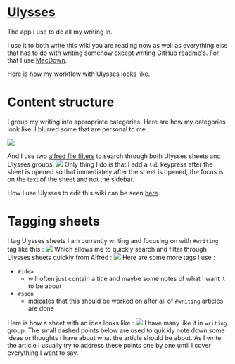 # [Ulysses](https://ulyssesapp.com/)
The app I use to do all my writing in.

I use it to both write this wiki you are reading now as well as everything else that has to do with writing somehow except writing GitHub readme's. For that I use [MacDown](https://github.com/MacDownApp/macdown).

Here is how my workflow with Ulysses looks like.

# Content structure
I group my writing into appropriate categories. Here are how my categories look like. I blurred some that are personal to me.

![](https://i.imgur.com/hImTZN9.png)

And I use two [alfred file filters](https://www.alfredapp.com/help/workflows/inputs/file-filter/) to search through both Ulysses sheets and Ulysses groups.
![](https://i.imgur.com/UU7nulB.png)
Only thing I do is that I add a `tab` keypress after the sheet is opened so that immediately after the sheet is opened, the focus is on the text of the sheet and not the sidebar.

How I use Ulysses to edit this wiki can be seen [here](../../meta/meta.md).

# Tagging sheets
I tag Ulysses sheets I am currently writing and focusing on with `#writing` tag like this : 
![](https://i.imgur.com/O6BoGNy.png)
Which allows me to quickly search and filter through Ulysses sheets quickly from Alfred :
![](https://i.imgur.com/srP7yNW.png)
Here are some more tags I use :
-  `#idea`
	- will often just contain a title and maybe some notes of what I want it to be about
- `#soon`
	- indicates that this should be worked on after all of `#writing` articles are done

Here is how a sheet with an idea looks like : 
![](https://i.imgur.com/Y4cslCI.png)
I have many like it in `writing` group. The small dashed points below are used to quickly note down some ideas or thoughts I have about what the article should be about. As I write the article I usually try to address these points one by one until I cover everything I want to say. 

